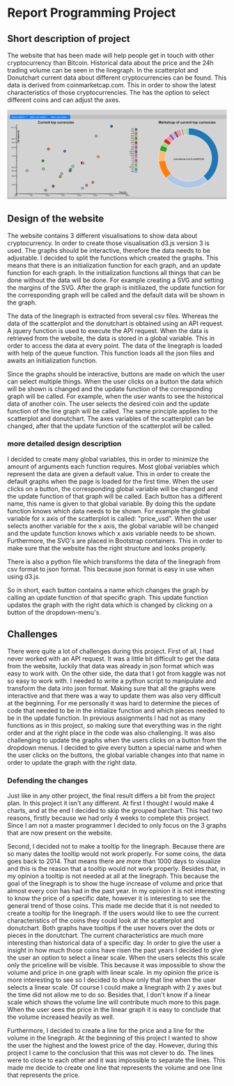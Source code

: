 # Report Programming Project

## Short description of project
The website that has been made will help people get in touch with other cryptocurrency than Bitcoin. Historical data about the price and the 24h trading volume can be seen in the linegraph. In the scatterplot and Donutchart current data about different cryptocurrencies can be found. This data is derived from coinmarketcap.com. This in order to show the latest characteristics of those cryptocurrencies. The has the option to select different coins and can adjust the axes. 

![](doc/screenshot.jpg)


## Design of the website 
The website contains 3 different visualisations to show data about cryptocurrency. In order to create those visualisation d3.js version 3 is used. The graphs should be interactive, therefore the data needs to be adjustable. I decided to split the functions which created the graphs. This means that there is an initialization function for each graph, and an update function for each graph. In the initialization functions all things that can be done without the data will be done. For example creating a SVG and setting the margins of the SVG. After the graph is initiliazed, the update function for the corresponding graph will be called and the default data will be shown in the graph. 

The data of the linegraph is extracted from several csv files. Whereas the data of the scatterplot and the donutchart is obtained using an API request. A jquery function is used to execute the API request. When the data is retrieved from the website, the data is stored in a global variable. This in order to access the data at every point. The data of the linegraph is loaded with help of the queue function. This function loads all the json files and awaits an initialization function. 

Since the graphs should be interactive, buttons are made on which the user can select multiple things. When the user clicks on a button the data which will be shown is changed and the update function of the corresponding graph will be called. For example, when the user wants to see the historical data of another coin. The user selects the desired coin and the update function of the line graph will be called. The same principle applies to the scatterplot and donutchart. The axes variables of the scatterplot can be changed, after that the update function of the scatterplot will be called. 

### more detailed design description
I decided to create many global variables, this in order to minimize the amount of arguments each function requires. Most global variables which represent the data are given a default value. This in order to create the default graphs when the page is loaded for the first time. When the user clicks on a button, the corresponding global variable will be changed and the update function of that graph will be called. Each button has a different name, this name is given to that global variable. By doing this the update function knows which data needs to be shown. For example the global variable for x axis of the scatterplot is called: "price_usd". When the user selects another variable for the x axis, the global variable will be changed and the update function knows which x axis variable needs to be shown. Furthermore, the SVG's are placed in Bootstrap containers. This in order to make sure that the website has the right structure and looks properly.  

There is also a python file which transforms the data of the linegraph from csv format to json format. This because json format is easy in use when using d3.js. 

So in short, each button contains a name which changes the graph by calling an update function of that specific graph. This update function updates the graph with the right data which is changed by clicking on a button of the dropdown-menu's.

## Challenges

There were quite a lot of challenges during this project. First of all, I had never worked with an API request. It was a little bit difficult to get the data from the website, luckily that data was already in json format which was easy to work with. On the other side, the data that I got from kaggle was not so easy to work with. I needed to write a python script to manipulate and transform the data into json format. Making sure that all the graphs were interactive and that there was a way to update them was also very difficult at the beginning. For me personally it was hard to determine the pieces of code that needed to be in the initialize function and which pieces needed to be in the update function. In previous assignments I had not as many functions as in this project, so making sure that everything was in the right order and at the right place in the code was also challenging. It was also challenging to update the graphs when the users clicks on a button from the dropdown menus. I decided to give every button a special name and when the user clicks on the buttons, the global variable changes into that name in order to update the graph with the right data.

### Defending the changes
Just like in any other project, the final result differs a bit from the project plan. In this project it isn't any different. At first I thought I would make 4 charts, and at the end I decided to skip the grouped barchart. This had two reasons, firstly because we had only 4 weeks to complete this project. Since I am not a master programmer I decided to only focus on the 3 graphs that are now present on the website. 

Second, I decided not to make a tooltip for the linegraph. Because there are so many dates the tooltip would not work properly. For some coins, the data goes back to 2014. That means there are more than 1000 days to visualize and this is the reason that a tooltip would not work properly. Besides that, in my opinion a tooltip is not needed at all at the linegraph. This because the goal of the linegraph is to show the huge increase of volume and price that almost every coin has had in the past year. In my opinion it is not interesting to know the price of a specific date, however it is interesting to see the general trend of those coins. This made me decide that it is not needed to create a tooltip for the linegraph. If the users would like to see the current characteristics of the coins they could look at the scatterplot and donutchart. Both graphs have tooltips if the user hovers over the dots or pieces in the donutchart. The current characteristics are much more interesting than historical data of a specific day. In order to give the user a insight in how much those coins have risen the past years I decided to give the user an option to select a linear scale. When the users selects this scale only the priceline will be visible. This because it was impossible to show the volume and price in one graph with linear scale. In my opinion the price is more interesting to see so I decided to show only that line when the user selects a linear scale. Of course I could make a linegraph with 2 y axes but the time did not allow me to do so. Besides that, I don't know if a linear scale which shows the volume line will contribute much more to this page. When the user sees the price in the linear graph it is easy to conclude that the volume increased heavily as well. 

Furthermore, I decided to create a line for the price and a line for the volume in the linegraph. At the beginning of this project I wanted to show the user the highest and the lowest price of the day. However, during this project I came to the conclusion that this was not clever to do. The lines were to close to each other and it was impossible to separate the lines. This made me decide to create one line that represents the volume and one line that represents the price. 